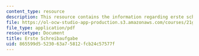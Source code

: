 ```yaml
---
content_type: resource
description: This resource contains the information regarding erste schreibaufgabe.
file: https://ol-ocw-studio-app-production.s3.amazonaws.com/courses/21g-403-german-iii-spring-2004/865599d5523063a75812fcb24c57577f_MIT21G_403S04_asn1_2.pdf
file_type: application/pdf
resourcetype: Document
title: Erste Schreibaufgabe
uid: 865599d5-5230-63a7-5812-fcb24c57577f
---
```

